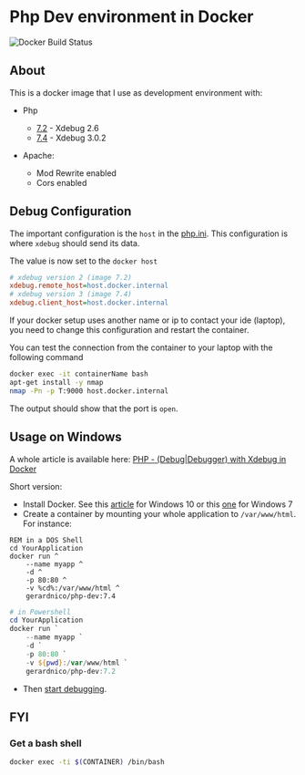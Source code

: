 # Php Dev environment in Docker

![Docker Build Status](https://img.shields.io/docker/build/gerardnico/php-dev)

## About

This is a docker image that I use as development environment with:

  * Php
    * [7.2](./7.2/Dockerfile) - Xdebug 2.6
    * [7.4](./7.4/Dockerfile) - Xdebug 3.0.2

  * Apache:
      * Mod Rewrite enabled
      * Cors enabled
  
## Debug Configuration


The important configuration is the `host` in the [php.ini](7.4/php.ini).
This configuration is where `xdebug` should send its data.
 
The value is now set to the `docker host` 
```ini
# xdebug version 2 (image 7.2)
xdebug.remote_host=host.docker.internal
# xdebug version 3 (image 7.4)
xdebug.client_host=host.docker.internal
```

If your docker setup uses another name or ip to contact your ide (laptop), you need to change this configuration
and restart the container.

You can test the connection from the container to your laptop with the following command

```bash
docker exec -it containerName bash
apt-get install -y nmap
nmap -Pn -p T:9000 host.docker.internal
```
The output should show that the port is `open`.

## Usage on Windows

A whole article is available here: [PHP - (Debug|Debugger) with Xdebug in Docker](https://gerardnico.com/lang/php/debug)


Short version:

  * Install Docker. See this [article](https://gerardnico.com/vm/docker/installation_windows_10) for Windows 10 or this [one](https://gerardnico.com/vm/docker/installation_windows_7) for Windows 7
  * Create a container by mounting your whole application to `/var/www/html`. For instance:
```dos
REM in a DOS Shell
cd YourApplication
docker run ^
    --name myapp ^
    -d ^
    -p 80:80 ^
    -v %cd%:/var/www/html ^
    gerardnico/php-dev:7.4
```
```powershell
# in Powershell
cd YourApplication
docker run `
    --name myapp `
    -d `
    -p 80:80 `
    -v ${pwd}:/var/www/html `
    gerardnico/php-dev:7.2
```
  * Then [start debugging](https://gerardnico.com/lang/php/debug#start_debug). 

## FYI

### Get a bash shell

```bash
docker exec -ti $(CONTAINER) /bin/bash
```